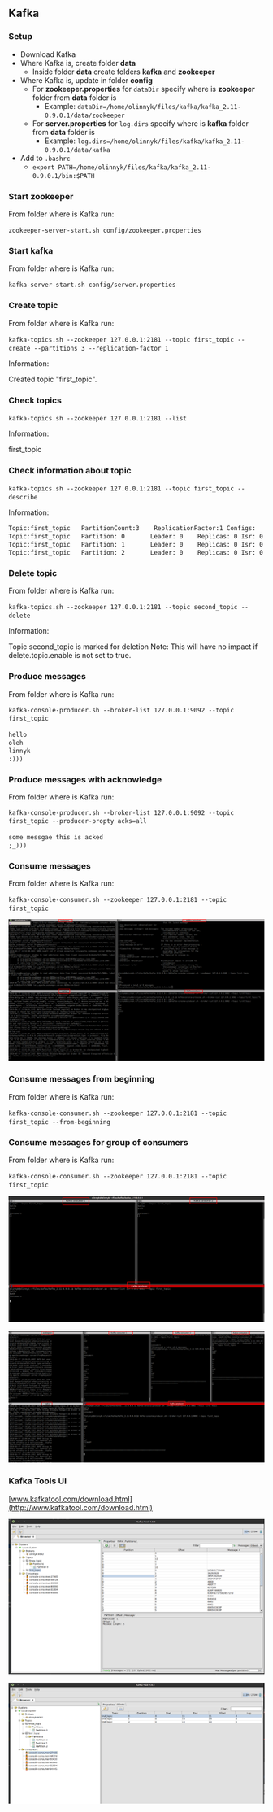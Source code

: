 ## Kafka 

### Setup


- Download Kafka
- Where Kafka is, create folder **data**
	- Inside folder **data** create folders **kafka** and **zookeeper**	
- Where Kafka is, update in folder **config**
	- For **zookeeper.properties** for `dataDir` specify where is **zookeeper** folder from **data** folder is
		- Example: `dataDir=/home/olinnyk/files/kafka/kafka_2.11-0.9.0.1/data/zookeeper`
	- For **server.properties** for `log.dirs` specify where is **kafka** folder from **data** folder is
		- Example: `log.dirs=/home/olinnyk/files/kafka/kafka_2.11-0.9.0.1/data/kafka`
- Add to `.bashrc`
	- `export PATH=/home/olinnyk/files/kafka/kafka_2.11-0.9.0.1/bin:$PATH`

### Start zookeeper

From folder where is Kafka run:

`zookeeper-server-start.sh config/zookeeper.properties`

 
### Start kafka

From folder where is Kafka run:

 `kafka-server-start.sh config/server.properties`
 
### Create topic

From folder where is Kafka run:

`kafka-topics.sh --zookeeper 127.0.0.1:2181 --topic first_topic --create --partitions 3 --replication-factor 1`

Information:

Created topic "first_topic".

### Check topics

`kafka-topics.sh --zookeeper 127.0.0.1:2181 --list`

Information:

first_topic

### Check information about topic

`kafka-topics.sh --zookeeper 127.0.0.1:2181 --topic first_topic --describe`

Information:

```
Topic:first_topic	PartitionCount:3	ReplicationFactor:1	Configs:
Topic:first_topic	Partition: 0	   Leader: 0	Replicas: 0	Isr: 0
Topic:first_topic	Partition: 1	   Leader: 0	Replicas: 0	Isr: 0
Topic:first_topic	Partition: 2	   Leader: 0	Replicas: 0	Isr: 0
```

### Delete topic

From folder where is Kafka run:

`kafka-topics.sh --zookeeper 127.0.0.1:2181 --topic second_topic --delete`

Information:

Topic second_topic is marked for deletion
Note: This will have no impact if delete.topic.enable is not set to true.

### Produce messages

From folder where is Kafka run:

```
kafka-console-producer.sh --broker-list 127.0.0.1:9092 --topic first_topic

hello
oleh
linnyk
:)))
```

### Produce messages with acknowledge

From folder where is Kafka run:

```
kafka-console-producer.sh --broker-list 127.0.0.1:9092 --topic first_topic --producer-propty acks=all

some messgae this is acked
;_)))
```

### Consume messages 

From folder where is Kafka run:

`kafka-console-consumer.sh --zookeeper 127.0.0.1:2181 --topic first_topic`

![alt text](images/Screenshot_1.png)

### Consume messages from beginning

From folder where is Kafka run:

`kafka-console-consumer.sh --zookeeper 127.0.0.1:2181 --topic first_topic --from-beginning`

### Consume messages for group of consumers

From folder where is Kafka run:

`kafka-console-consumer.sh --zookeeper 127.0.0.1:2181 --topic first_topic`

![alt text](images/Screenshot_2.png)

![alt text](images/Screenshot_3.png)

### Kafka Tools UI

[www.kafkatool.com/download.html](http://www.kafkatool.com/download.html)

![alt text](images/Screenshot_4.png)

![alt text](images/Screenshot_5.png)

